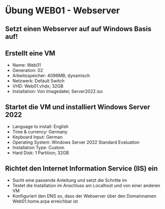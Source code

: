 # Übung WEB01 - Webserver

## Setzt einen Webserver auf auf Windows Basis auf!

## Erstellt eine VM

* Name:             Web01
* Generation:       02
* Arbeitsspeicher:  4096MB; dynamisch
* Netzwerk:         Default Switch
* VHD:              Web01.vhdx; 32GB
* Installation:     Von Imagedatei; Server2022.iso

## Startet die VM und installiert Windows Server 2022

* Language to install:      English
* Time & currency:          Germany
* Keyboard Input:           German
* Operating System:         Windows Server 2022 Standard Evaluation
* Installation Type:        Custom
* Hard Disk:                1 Partition; 32GB

## Richtet den Internet Information Service (IIS) ein

* Sucht eine passende Anleitung und setzt die Schritte im 
* Testet die Installation im Anschluss am Localhost und von einer anderen VM
* Konfiguriert den DNS so, dass der Webserver über den Domainnamen Web01.home.arpa erreichbar ist